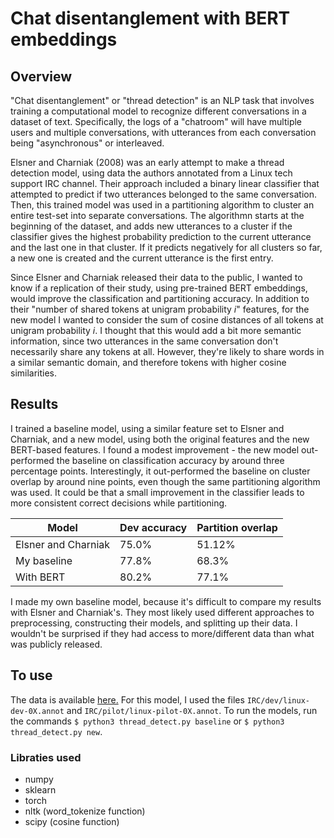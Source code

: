 # Chat disentanglement with BERT embeddings

## Overview
"Chat disentanglement" or "thread detection" is an NLP task that involves training a computational model to recognize different conversations in a dataset of text. Specifically, the logs of a "chatroom" will have multiple users and multiple conversations, with utterances from each conversation being "asynchronous" or interleaved.

Elsner and Charniak (2008) was an early attempt to make a thread detection model, using data the authors annotated from a Linux tech support IRC channel. Their approach included a binary linear classifier that attempted to predict if two utterances belonged to the same conversation. Then, this trained model was used in a partitioning algorithm to cluster an entire test-set into separate conversations. The algorithmn starts at the beginning of the dataset, and adds new utterances to a cluster if the classifier gives the highest probability prediction to the current utterance and the last one in that cluster. If it predicts negatively for all clusters so far, a new one is created and the current utterance is the first entry.

Since Elsner and Charniak released their data to the public, I wanted to know if a replication of their study, using pre-trained BERT embeddings, would improve the classification and partitioning accuracy. In addition to their "number of shared tokens at unigram probability *i*" features, for the new model I wanted to consider the sum of cosine distances of all tokens at unigram probability *i*. I thought that this would add a bit more semantic information, since two utterances in the same conversation don't necessarily share any tokens at all. However, they're likely to share words in a similar semantic domain, and therefore tokens with higher cosine similarities.

## Results
I trained a baseline model, using a similar feature set to Elsner and Charniak, and a new model, using both the original features and the new BERT-based features. I found a modest improvement - the new model out-performed the baseline on classification accuracy by around three percentage points. Interestingly, it out-performed the baseline on cluster overlap by around nine points, even though the same partitioning algorithm was used. It could be that a small improvement in the classifier leads to more consistent correct decisions while partitioning.

| Model               | Dev accuracy | Partition overlap |
| ------------------- | ------------ | ----------------- |
| Elsner and Charniak | 75.0%        | 51.12%            |
| My baseline         | 77.8%        | 68.3%             |
| With BERT           | 80.2%        | 77.1%             |

I made my own baseline model, because it's difficult to compare my results with Elsner and Charniak's. They most likely used different approaches to preprocessing, constructing their models, and splitting up their data. I wouldn't be surprised if they had access to more/different data than what was publicly released.

## To use
The data is available [here.](https://www.asc.ohio-state.edu/elsner.14/resources/chat-manual.html) For this model, I used the files `IRC/dev/linux-dev-0X.annot` and `IRC/pilot/linux-pilot-0X.annot`. To run the models, run the commands `$ python3 thread_detect.py baseline` or `$ python3 thread_detect.py new`.

### Libraties used
- numpy
- sklearn
- torch
- nltk (word_tokenize function)
- scipy (cosine function)